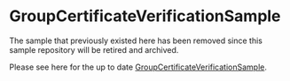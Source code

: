 # GroupCertificateVerificationSample
The sample that previously existed here has been removed since this sample repository will be retired and archived.

Please see here for the up to date [GroupCertificateVerificationSample](https://github.com/Azure/azure-iot-sdk-csharp/tree/main/provisioning/service/samples/How%20To/GroupCertificateVerificationSample).